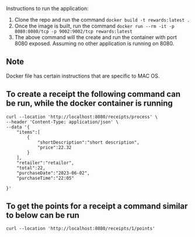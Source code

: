 Instructions to run the application:
1. Clone the repo and run the command `docker build -t rewards:latest .`
2. Once the image is built, run the command `docker run --rm -it -p 8080:8080/tcp -p 9002:9002/tcp rewards:latest`
3. The above command will the create and run the container with port 8080 exposed. Assuming no other application is running on 8080.

## Note
Docker file has certain instructions that are specific to MAC OS.

## To create a receipt the following command can be run, while the docker container is running
```
curl --location 'http://localhost:8080/receipts/process' \
--header 'Content-Type: application/json' \
--data '{
    "items":[
        {
            "shortDescription":"short description",
            "price":22.32
        }
    ],
    "retailer":"retailor",
    "total":22,
    "purchaseDate":"2023-06-02",
    "purchaseTime":"22:05"

}'
```

## To get the points for a receipt a command similar to below can be run
`curl --location 'http://localhost:8080/receipts/1/points'`